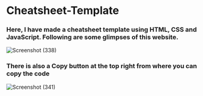 # Cheatsheet-Template

### Here, I have made a cheatsheet template using HTML, CSS and JavaScript. Following are some glimpses of this website.
![Screenshot (338)](https://github.com/abhrajit2004/Cheatsheet-Template/assets/116187246/1db3b49a-9e55-45a4-b8f8-df5f69ff08a4)
### There is also a Copy button at the top right from where you can copy the code
![Screenshot (341)](https://github.com/abhrajit2004/Cheatsheet-Template/assets/116187246/2a51d578-4a63-4b0c-955a-306385a25de3)
